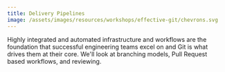 ```yaml
---
title: Delivery Pipelines
image: /assets/images/resources/workshops/effective-git/chevrons.svg
---
```


Highly integrated and automated infrastructure and workflows are the foundation
that successful engineering teams excel on and Git is what drives them at their
core. We'll look at branching models, Pull Request based workflows, and
reviewing.
